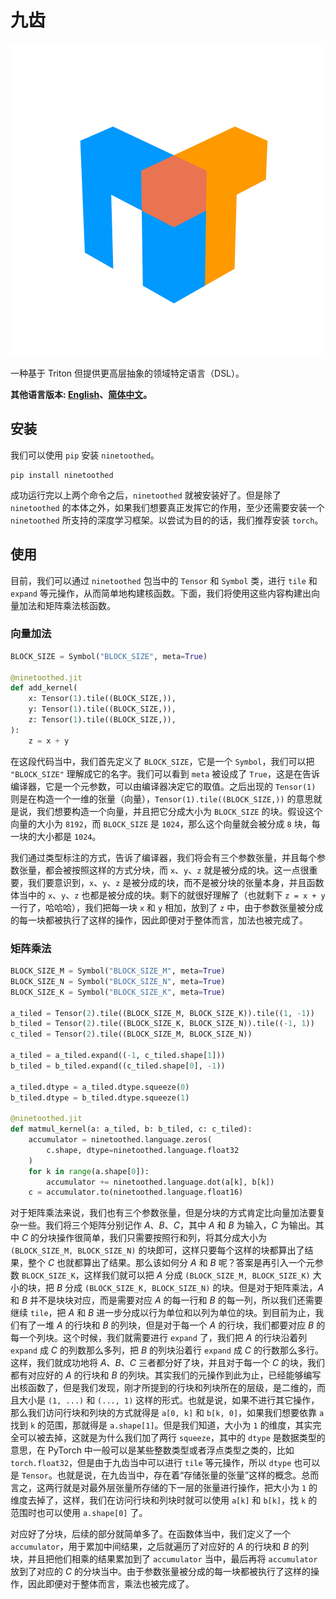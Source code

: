 # 九齿

![九齿 Logo](source/_static/ninetoothed-logo.png)

一种基于 Triton 但提供更高层抽象的领域特定语言（DSL）。

**其他语言版本: [English](../README.md)、[简体中文](README.zh.md)。**

## 安装

我们可以使用 `pip` 安装 `ninetoothed`。

```shell
pip install ninetoothed
```

成功运行完以上两个命令之后，`ninetoothed` 就被安装好了。但是除了 `ninetoothed` 的本体之外，如果我们想要真正发挥它的作用，至少还需要安装一个 `ninetoothed` 所支持的深度学习框架。以尝试为目的的话，我们推荐安装 `torch`。

## 使用

目前，我们可以通过 `ninetoothed` 包当中的 `Tensor` 和 `Symbol` 类，进行 `tile` 和 `expand` 等元操作，从而简单地构建核函数。下面，我们将使用这些内容构建出向量加法和矩阵乘法核函数。

### 向量加法

```python
BLOCK_SIZE = Symbol("BLOCK_SIZE", meta=True)

@ninetoothed.jit
def add_kernel(
    x: Tensor(1).tile((BLOCK_SIZE,)),
    y: Tensor(1).tile((BLOCK_SIZE,)),
    z: Tensor(1).tile((BLOCK_SIZE,)),
):
    z = x + y
```

在这段代码当中，我们首先定义了 `BLOCK_SIZE`，它是一个 `Symbol`，我们可以把 `"BLOCK_SIZE"` 理解成它的名字。我们可以看到 `meta` 被设成了 `True`，这是在告诉编译器，它是一个元参数，可以由编译器决定它的取值。之后出现的 `Tensor(1)` 则是在构造一个一维的张量（向量），`Tensor(1).tile((BLOCK_SIZE,))` 的意思就是说，我们想要构造一个向量，并且把它分成大小为 `BLOCK_SIZE` 的块。假设这个向量的大小为 `8192`，而 `BLOCK_SIZE` 是 `1024`，那么这个向量就会被分成 `8` 块，每一块的大小都是 `1024`。

我们通过类型标注的方式，告诉了编译器，我们将会有三个参数张量，并且每个参数张量，都会被按照这样的方式分块，而 `x`、`y`、`z` 就是被分成的块。这一点很重要，我们要意识到，`x`、`y`、`z` 是被分成的块，而不是被分块的张量本身，并且函数体当中的 `x`、`y`、`z` 也都是被分成的块。剩下的就很好理解了（也就剩下 `z = x + y` 一行了，哈哈哈），我们把每一块 `x` 和 `y` 相加，放到了 `z` 中，由于参数张量被分成的每一块都被执行了这样的操作，因此即便对于整体而言，加法也被完成了。

### 矩阵乘法

```python
BLOCK_SIZE_M = Symbol("BLOCK_SIZE_M", meta=True)
BLOCK_SIZE_N = Symbol("BLOCK_SIZE_N", meta=True)
BLOCK_SIZE_K = Symbol("BLOCK_SIZE_K", meta=True)

a_tiled = Tensor(2).tile((BLOCK_SIZE_M, BLOCK_SIZE_K)).tile((1, -1))
b_tiled = Tensor(2).tile((BLOCK_SIZE_K, BLOCK_SIZE_N)).tile((-1, 1))
c_tiled = Tensor(2).tile((BLOCK_SIZE_M, BLOCK_SIZE_N))

a_tiled = a_tiled.expand((-1, c_tiled.shape[1]))
b_tiled = b_tiled.expand((c_tiled.shape[0], -1))

a_tiled.dtype = a_tiled.dtype.squeeze(0)
b_tiled.dtype = b_tiled.dtype.squeeze(1)

@ninetoothed.jit
def matmul_kernel(a: a_tiled, b: b_tiled, c: c_tiled):
    accumulator = ninetoothed.language.zeros(
        c.shape, dtype=ninetoothed.language.float32
    )
    for k in range(a.shape[0]):
        accumulator += ninetoothed.language.dot(a[k], b[k])
    c = accumulator.to(ninetoothed.language.float16)
```

对于矩阵乘法来说，我们也有三个参数张量，但是分块的方式肯定比向量加法要复杂一些。我们将三个矩阵分别记作 $A$、$B$、$C$，其中 $A$ 和 $B$ 为输入，$C$ 为输出。其中 $C$ 的分块操作很简单，我们只需要按照行和列，将其分成大小为 `(BLOCK_SIZE_M, BLOCK_SIZE_N)` 的块即可，这样只要每个这样的块都算出了结果，整个 $C$ 也就都算出了结果。那么该如何分 $A$ 和 $B$ 呢？答案是再引入一个元参数 `BLOCK_SIZE_K`，这样我们就可以把 $A$ 分成 `(BLOCK_SIZE_M, BLOCK_SIZE_K)` 大小的块，把 $B$ 分成 `(BLOCK_SIZE_K, BLOCK_SIZE_N)` 的块。但是对于矩阵乘法，$A$ 和 $B$ 并不是块块对应，而是需要对应 $A$ 的每一行和 $B$ 的每一列，所以我们还需要继续 `tile`，把 $A$ 和 $B$ 进一步分成以行为单位和以列为单位的块。到目前为止，我们有了一堆 $A$ 的行块和 $B$ 的列块，但是对于每一个 $A$ 的行块，我们都要对应 $B$ 的每一个列块。这个时候，我们就需要进行 `expand` 了，我们把 $A$ 的行块沿着列 `expand` 成 $C$ 的列数那么多列，把 $B$ 的列块沿着行 `expand` 成 $C$ 的行数那么多行。这样，我们就成功地将 $A$、$B$、$C$ 三者都分好了块，并且对于每一个 $C$ 的块，我们都有对应好的 $A$ 的行块和 $B$ 的列块。其实我们的元操作到此为止，已经能够编写出核函数了，但是我们发现，刚才所提到的行块和列块所在的层级，是二维的，而且大小是 `(1, ...)` 和 `(..., 1)` 这样的形式。也就是说，如果不进行其它操作，那么我们访问行块和列块的方式就得是 `a[0, k]` 和 `b[k, 0]`，如果我们想要依靠 `a` 找到 `k` 的范围，那就得是 `a.shape[1]`。但是我们知道，大小为 `1` 的维度，其实完全可以被去掉，这就是为什么我们加了两行 `squeeze`，其中的 `dtype` 是数据类型的意思，在 PyTorch 中一般可以是某些整数类型或者浮点类型之类的，比如 `torch.float32`，但是由于九齿当中可以进行 `tile` 等元操作，所以 `dtype` 也可以是 `Tensor`。也就是说，在九齿当中，存在着“存储张量的张量”这样的概念。总而言之，这两行就是对最外层张量所存储的下一层的张量进行操作，把大小为 `1` 的维度去掉了，这样，我们在访问行块和列块时就可以使用 `a[k]` 和 `b[k]`，找 `k` 的范围时也可以使用 `a.shape[0]` 了。

对应好了分块，后续的部分就简单多了。在函数体当中，我们定义了一个 `accumulator`，用于累加中间结果，之后就遍历了对应好的 $A$ 的行块和 $B$ 的列块，并且把他们相乘的结果累加到了 `accumulator` 当中，最后再将 `accumulator` 放到了对应的 $C$ 的分块当中。由于参数张量被分成的每一块都被执行了这样的操作，因此即便对于整体而言，乘法也被完成了。
